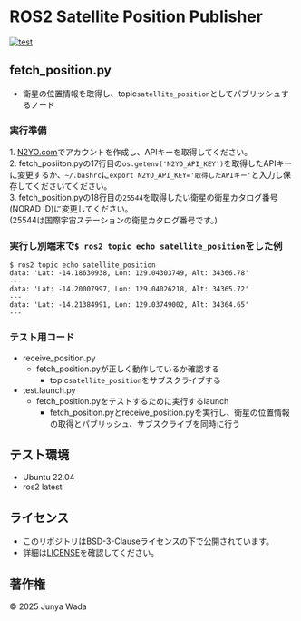 # ROS2 Satellite Position Publisher
[![test](https://github.com/JEISU20xx/satellite_position/actions/workflows/test.yml/badge.svg)](https://github.com/JEISU20xx/satellite_position/actions/workflows/test.yml)
## fetch_position.py
- 衛星の位置情報を取得し、topic`satellite_position`としてパブリッシュするノード
### 実行準備
1\. [N2YO.com](https://www.n2yo.com/)でアカウントを作成し、APIキーを取得してください。   
2\. fetch_posiiton.pyの17行目の`os.getenv('N2YO_API_KEY')`を取得したAPIキーに変更するか、`~/.bashrc`に`export N2YO_API_KEY='取得したAPIキー'`と入力し保存してくださいてください。  
3\. fetch_position.pyの18行目の`25544`を取得したい衛星の衛星カタログ番号(NORAD ID)に変更してください。  
(25544は国際宇宙ステーションの衛星カタログ番号です。)

### 実行し別端末で`$ ros2 topic echo satellite_position`をした例
```
$ ros2 topic echo satellite_position
data: 'Lat: -14.18630938, Lon: 129.04303749, Alt: 34366.78'
---
data: 'Lat: -14.20007997, Lon: 129.04026218, Alt: 34365.72'
---
data: 'Lat: -14.21384991, Lon: 129.03749002, Alt: 34364.65'
---
```

### テスト用コード
- receive_position.py
  - fetch_position.pyが正しく動作しているか確認する
    - topic`satellite_position`をサブスクライブする
- test.launch.py
  - fetch_position.pyをテストするために実行するlaunch
    - fetch_position.pyとreceive_position.pyを実行し、衛星の位置情報の取得とパブリッシュ、サブスクライブを同時に行う

## テスト環境
- Ubuntu 22.04
- ros2 latest

## ライセンス
- このリポジトリはBSD-3-Clauseライセンスの下で公開されています。
- 詳細は[LICENSE](https://github.com/JEISU20xx/satellite_position/blob/master/LICENSE)を確認してください。

## 著作権
© 2025 Junya Wada
